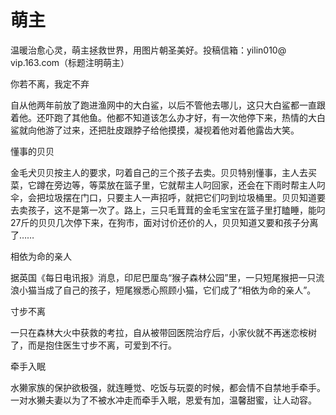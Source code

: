 # 萌主

温暖治愈心灵，萌主拯救世界，用图片朝圣美好。投稿信箱：yilin010@ vip.163.com（标题注明萌主） 

你若不离，我定不弃 

自从他两年前放了跑进渔网中的大白鲨，以后不管他去哪儿，这只大白鲨都一直跟着他。还吓跑了其他鱼。他都不知道该怎么办才好，有一次他停下来，热情的大白鲨就向他游了过来，还把肚皮跟脖子给他摸摸，凝视着他对着他露齿大笑。 

懂事的贝贝 

金毛犬贝贝按主人的要求，叼着自己的三个孩子去卖。贝贝特别懂事，主人去买菜，它蹲在旁边等，等菜放在篮子里，它就帮主人叼回家，还会在下雨时帮主人叼伞，会把垃圾摆在门口，只要主人一声招呼，就把它们叼到垃圾桶里。贝贝知道要去卖孩子，这不是第一次了。路上，三只毛茸茸的金毛宝宝在篮子里打瞌睡，能叼27斤的贝贝几次停下来，在狗市，面对讨价还价的人，贝贝知道又要和孩子分离了…… 

相依为命的亲人 

据英国《每日电讯报》消息，印尼巴厘岛“猴子森林公园”里，一只短尾猴把一只流浪小猫当成了自己的孩子，短尾猴悉心照顾小猫，它们成了“相依为命的亲人”。 

寸步不离 

一只在森林大火中获救的考拉，自从被带回医院治疗后，小家伙就不再迷恋桉树了，而是抱住医生寸步不离，可爱到不行。 

牵手入眠 

水獭家族的保护欲极强，就连睡觉、吃饭与玩耍的时候，都会情不自禁地手牵手。一对水獭夫妻以为了不被水冲走而牵手入眠，恩爱有加，温馨甜蜜，让人动容。